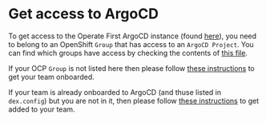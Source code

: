 # Get access to ArgoCD

To get access to the Operate First ArgoCD instance (found [here][argocd]), you need to belong to an OpenShift `Group` that has
access to an `ArgoCD Project`. You can find which groups have access by checking the contents of [this file][dex_cm].

If your OCP `Group` is not listed here then please follow [these instructions][argocd_onboarding] to get your team
onboarded.

If your team is already onboarded to ArgoCD (and thuse listed in `dex.config`) but you are not in it, then please follow
[these instructions][group_add] to get added to your team.

[argocd]: https://argocd.operate-first.cloud
[dex_cm]: https://github.com/operate-first/apps/blob/master/argocd/overlays/moc-infra/configs/argo_cm/dex.config
[argocd_onboarding]: onboarding_to_argocd.md
[group_add]: ../cluster-scope/add_user_to_group.md
